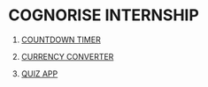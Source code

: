 # COGNORISE INTERNSHIP

 1)  <a  href="https://countdowntimerccr.netlify.app/" target="_blank" rel="noreferrer"> COUNTDOWN TIMER</a>

 2) <a  href="https://currencyconverterccr.netlify.app/" target="_blank" rel="noreferrer"> CURRENCY CONVERTER</a>
 
 3) <a  href="https://quizappccr.netlify.app/" target="_blank" rel="noreferrer"> QUIZ APP</a>
